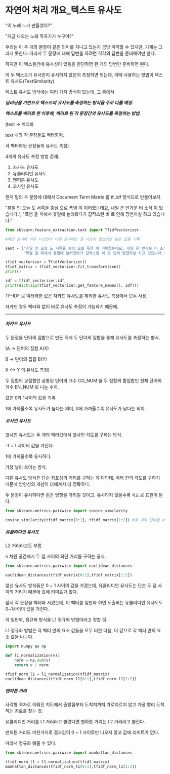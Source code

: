 # 자연어 처리 개요_텍스트 유사도



"이 노래 누가 만들었어?"

"지금 나오는 노래 작곡가가 누구야?"



우리는 이 두 개의 문장이 같은 의미를 지니고 있는지 금방 파악할 수 있지만, 기계는 그러지 못한다. 따라서 두 문장에 대해 답변을 하려면 각각의 답변을 준비해야만 한다.



하지만 이 텍스들간에 유사성이 있음을 판단하면 한 개의 답변만 준비하면 된다.

이 두 텍스트가 유사한지 유사하지 않은지 측정하면 되는데, 이때 사용하는 방법이 텍스트 유사도(TextSimilarity)



텍스트 유사도 방식에는 여러 가지 방식이 있는데, 그 중에서 



***딥러닝을 기반으로 텍스트의 유사도를 측정하는 방식을 주로 다룰 예정.***



***텍스트를 벡터화 한 이후에, 벡터화 된 각 문장간의 유사도를 측정하는 방법.***

(text -> 벡터화

text 내의 각 문장들도 벡터화됨.

각 벡터화된 문장들의 유사도 측정)



4개의 유사도 측정 방법 존재.



1. 자카드 유사도
2. 유클리디언 유사도
3. 맨허튼 유사도
4. 코사인 유사도



먼저 밑의 두 문장에 대해서 Document Term Matrix 를 tf_idf 방식으로 만들어보자.



"휴일 인 오늘 도 서쪽을 중심 으로 폭염 이 이어졌는데요, 내일 은 반가운 비 소식 이 있습니다.",
        "폭염 을 피해서 휴일에 놀러왔다가 갑작스런 비 로 인해 망연자실 하고 있습니다."



```python
from sklearn.feature_extraction.text import TfidfVectorizer

#해당 문서에 자주 나오면서 다른 문서에는 잘 나오지 않았으면 높은 값을 기록

sent = ("휴일 인 오늘 도 서쪽을 중심 으로 폭염 이 이어졌는데요, 내일 은 반가운 비 소식 이 있습니다.",
        "폭염 을 피해서 휴일에 놀러왔다가 갑작스런 비 로 인해 망연자실 하고 있습니다.")

tfidf_vectorizer = TfidfVectorizer()
tfidf_matrix = tfidf_vectorizer.fit_transform(sent)
print()

idf = tfidf_vectorizer.idf_
print(dict(zip(tfidf_vectorizer.get_feature_names(), idf)))
```



TF-IDF 로 벡터화한 값은 자카드 유사도를 제외한 유사도 측정에서 모두 사용.

자카드 경우 벡터화 없이 바로 유사도 측정이 가능하기 때문에.



<HR>

##### 자카드 유사도



두 문장을 단어의 집합으로 만든 뒤에 두 단어의 집합을 통해 유사도를 측정하는 방식.

(A -> 단어의 집합 A(X)

B -> 단어의 집합 B(Y)

X <-> Y 의 유사도 측정)



두 집합의 교집합인 공통된 단어의 개수 CO_NUM 을 두 집합의 합집합인 전체 단어의 개수 EN_NUM 로 나눈 수치.

값은 0과 1사이의 값을 기록

1에 가까울소록 유사도가 높다는 의미, 0에 가까울수록 유사도가 낮다는 의미.



##### 코사인 유사도



코사인 유사도는 두 개의 벡터값에서 코사인 각도를 구하는 방식.

-1 ~ 1 사이의 값을 가진다.

1에 가까울수록 유사하다.



가장 널리 쓰이는 방식.



다른 유사도 방식은 단순 좌표상의 거리를 구하는 게 다인데, 벡터 간의 각도를 구하기 때문에 방향성의 개념이 더해져서 더 정확하다.

두 문장이 유사하다면 같은 방향을 가리킬 것이고, 유사하지 않을수록 `직교` 로 표현이 된다.



```python
from sklearn.metrics.pairwise import cosine_similarity

cosine_similarity(tfidf_matrix[0:1], tfidf_matrix[1:2]) #두 개의 단어를 비교

```





##### 유클리디언 유사도



L2 거리라고도 부름

n 차원 공간에서 두 점 사이의 최단 거리를 구하는 공식.



```python
from sklearn.metrics.pairwise import euclidean_distances

euclidean_distances(tfidf_matrix[0:1],tfidf_matrix[1:2])


```



앞선 유사도 방식들은 0 ~ 1 사이의 값을 가졌는데, 유클리디언 유사도는 단순 두 점 사이의 거리기 때문에 값에 리미트가 없다.



앞서 각 문장을 벡터화 시켰는데, 이 벡터를 일반화 하면 도출되는 유클리디언 유사도도 0~1사이의 값을 가진다.

이 일반화, 정규화 방식을 L1 정규화 방법이라고 정할 것.

L1 정규화 방법은 각 벡터 안의 요소 값들을 모두 더한 다음, 이 값으로 각 벡터 안의 요소 값을 나눈다.



```python
import numpy as np

def l1_normalization(v):
    norm = np.sum(v)
    return v / norm

tfidf_norm_l1 = l1_normalization(tfidf_matrix)
euclidean_distances(tfidf_norm_l1[0:1],tfidf_norm_l1[1:2])
```



##### 맨하튼 거리



사각형 격자로 이뤄진 지도에서 출발점부터 도착지까지 가로지르지 않고 가장 빨리 도착하는 경로를 찾는 것.

유클리디언 거리를 L1 거리라고 불렀다면 맨하튼 거리는 L2 거리라고 불린다.



맨허튼 거리도 마찬가지로 결과값이 0 ~ 1 사이로만 나오지 않고 값에 리미트가 없다.

따라서 정규화 해줄 수 있다.



```python
from sklearn.metrics.pairwise import manhattan_distances

tfidf_norm_l1 = l1_normalization(tfidf_matrix)
manhattan_distances(tfidf_norm_l1[0:1],tfidf_norm_l1[1:2])
```

















